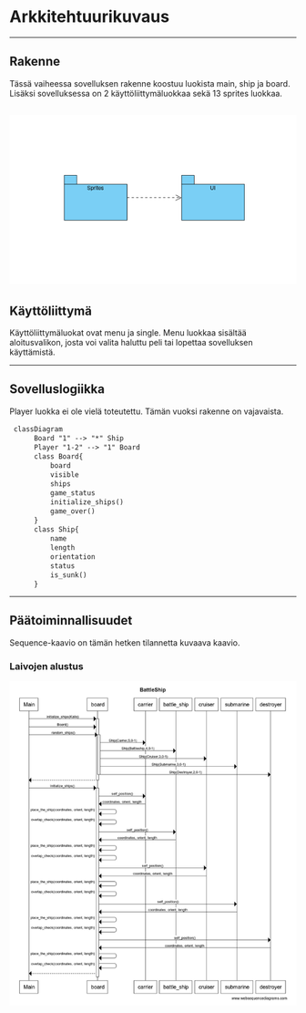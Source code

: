 # Arkkitehtuurikuvaus
----
## Rakenne

Tässä vaiheessa sovelluksen rakenne koostuu luokista main, ship ja board. Lisäksi sovelluksessa on 2 käyttöliittymäluokkaa sekä 13 sprites luokkaa.

![Rakenne](https://github.com/zmejka/ot-harjoitustyo/blob/master/dokumentaatio/kuvat/rakenne_kuva.png)
----
## Käyttöliittymä

Käyttöliittymäluokat ovat menu ja single. Menu luokkaa sisältää aloitusvalikon, josta voi valita haluttu peli tai lopettaa sovelluksen käyttämistä. 

----
## Sovelluslogiikka

Player luokka ei ole vielä toteutettu. Tämän vuoksi rakenne on vajavaista.

```mermaid
 classDiagram
      Board "1" --> "*" Ship
      Player "1-2" --> "1" Board
      class Board{
          board
          visible
          ships
          game_status
          initialize_ships()
          game_over()
      }
      class Ship{
          name
          length
          orientation
          status
          is_sunk()
      }

```

----
## Päätoiminnallisuudet

Sequence-kaavio on tämän hetken tilannetta kuvaava kaavio. 

### Laivojen alustus

![Sequence](https://github.com/zmejka/ot-harjoitustyo/blob/master/dokumentaatio/kuvat/vko_4_sequence.png)
